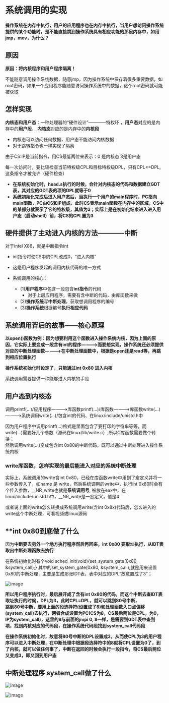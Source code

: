 # 系统调用的实现  

**操作系统在内存中执行，用户的应用程序也在内存中执行，当用户想访问操作系统提供的某个功能时，是不能直接跳到操作系统具有相应功能的那段内存中，如用jmp，mov，为什么？**  

## 原因  
 
**原因：将内核程序和用户程序隔离！**

不能随意调用操作系统数据，随意jmp，因为操作系统中保存着很多重要数据，如root密码，如果一个应用程序能随意访问操作系统中的数据，这个root密码就可能被获取

## 怎样实现  

**内核态和用户态**：一种处理器的“硬件设计”————特权环 ，**用户态**对应的是内存中的**用户段**， **内核态**对应的是内存中的**内核段**  
* 内核态可以访问任何数据，用户态不能访问内核数据
* 对于跳转指令也一样实现了隔离

由于CS:IP是当前指令，用CS最低两位来表示：0 是内核态  3是用户态

每一次访问时，要比较检查当前特权级CPL和目标特权级DPL，只有CPL<=DPL,这条指令才被允许（硬件检查）

* **在系统初始化时，head.s执行的时候，会针对内核态的代码和数据建立GDT表，其对应的GDT表的项的DPL就等于0**  
* **系统初始化完成后进入用户态后，当执行一个用户的main程序时，PC指向main函数，PC由CS和IP组成，此时CS表示main函数在内存中的区域，CS中的某部分就表示了它的特权级，其值为3；实际上是在初始化结束进入进入用户态（启动shell）前，将CS的CPL置为3**  

## 硬件提供了主动进入内核的方法————中断  

对于intel X86，就是中断指令int  

* int指令将使CS中的CPL改成0，“进入内核”  
* 这是用户程序发起的调用内核代码的唯一方式  

* 系统调用的核心：  
    * (1)**用户程序**中包含一段包含**int指令**的代码
        * 对于上层应用程序，需要有含中断的代码，由库函数来做 
    * (2)**操作系统**写**中断处理**，获取想调用程序的编号
    * (3)**操作系统**根据编号**执行相应代码**  

## 系统调用背后的故事——核心原理

**以open()函数为例：因为想要利用这个函数进入操作系统内核，因为上面的原因，它实际上要变成一段含有int的程序————>而要想实现，操作系统还必须提供对应的中断处理函数————>在中断处理函数中，根据是open还是read等，再跳到相应位置执行**  

**操作系统初始化时设定了，只能通过int 0x80 进入内核**

系统调用需要提供一种能够进入内核的手段  

## 用户态到内核态  

调用printf(...)/应用程序————>库函数printf(...)/库函数————>库函数write(...)————>系统调用write(...)/包含int的代码、在linux/include/unistd.h中

因为用户程序中调用printf(...)格式是里面包含了要打印的字符串等等，而write(...)需要好几个参数（源码在linux/lib/write.c）,所以C库函数需要做个转换；  
然后调用write(...)变成包含int 0x80的中断代码，既可以通过中断处理进入操作系统内核  

### write库函数，怎样实现的最后能进入对应的系统中断处理

实际上，系统调用的write含int 0x80，已经在库函数write中用到了宏定义并将一些参数传入了，如name 是 write，然后系统调用的write中，执行int 0x80时会有个传入参数，__NR_write也就是**系统调用号**, 被放在eax中，在linux/include/unistd.h中，__NR_write是一宏定义，值是4

或者说上面的write怎么转换成系统调用write(含int 0x8x)代码后，怎么进入的write这个中断处理，可看视频或linux源码

## **int 0x80到底做了什么  

因为**中断要去另外一个地方执行程序然后再回来，int 0x80 要取址执行，从IDT表取出中断处理函数去执行**  

在系统初始化时有个void sched_init(void){set_system_gate(0x80, &system_call);}  其中的set_system_gate(0x80, &system_call);就是用来设置0x80的中断处理，主要是生成那张IDT表，表中对应的DPL“故意置成了3”； 

![image](https://user-images.githubusercontent.com/58176267/155877918-c1831301-324b-4afe-b785-9c44300cd765.png)

 **所以用户程序执行时，最后展开成了含有int 0x80的代码，而这个中断去查IDT表取址执行的时候，DPL为3，此时CPL=DPL，就可以跳到80号中断，**   
 **跳到80号中断，要用上面的段选择符(设置成了8)和处理函数入口点偏移(system_call)去执行，两者合成设置为PC(CS为8，CS最后两位是CPL，为0，IP为system_call)，这里的8与前面的jmpi 0, 8一样，是需要到GDT表中查到项，找到内核对应的代码段，在操作系统代码段找到system_call代码段**  
 
 **在操作系统初始化时，故意将80号中断的DPL设置成3，从而使CPL为3的用户程序可以进入中断处理，在中断处理中根据段选择符中的8就将CPL设置为0了，到了内核，就可以做任何事了，中断在返回的时候会执行一段指令，将CS最后两位又变成3，即又回到用户态**  
 
 ## 中断处理程序 system_call做了什么  
 
 ![image](https://user-images.githubusercontent.com/58176267/155878740-3b8d2fab-b2a4-4561-ae88-d1b632f4aa3a.png)

 ![image](https://user-images.githubusercontent.com/58176267/155878909-9b7e6e26-024c-4251-9fa3-4dcc397d8e0c.png)

